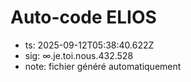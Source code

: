 # Auto-code ELIOS
- ts: 2025-09-12T05:38:40.622Z
- sig: ∞.je.toi.nous.432.528
- note: fichier généré automatiquement
